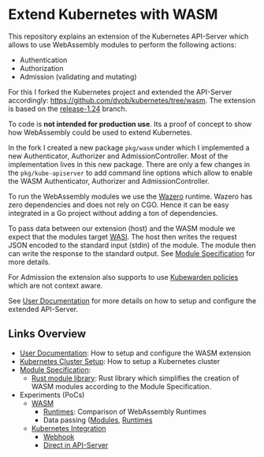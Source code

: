 # Extend Kubernetes with WASM

This repository explains an extension of the Kubernetes API-Server which allows to use WebAssembly modules to perform the following actions:
* Authentication
* Authorization
* Admission (validating and mutating)

For this I forked the Kubernetes project and extended the API-Server accordingly: https://github.com/dvob/kubernetes/tree/wasm.
The extension is based on the [release-1.24](https://github.com/kubernetes/kubernetes/tree/release-1.24) branch.

To code is **not intended for production use**. Its a proof of concept to show how WebAssembly could be used to extend Kubernetes.

In the fork I created a new package `pkg/wasm` under which I implemented a new Authenticator, Authorizer and AdmissionController.
Most of the implementation lives in this new package.
There are only a few changes in the `pkg/kube-apiserver` to add command line options which allow to enable the WASM Authenticator, Authorizer and AdmissionController.

To run the WebAssembly modules we use the [Wazero](https://github.com/tetratelabs/wazero) runtime.
Wazero has zero dependencies and does not rely on CGO. Hence it can be easy integrated in a Go project without adding a ton of dependencies.

To pass data between our extension (host) and the WASM module we expect that the modules target [WASI](https://wasi.dev/).
The host then writes the request JSON encoded to the standard input (stdin) of the module.
The module then can write the response to the standard output.
See [Module Specification](./spec/) for more details.

For Admission the extension also supports to use [Kubewarden policies](https://hub.kubewarden.io/) which are not context aware.

See [User Documentation](./docs/main/) for more details on how to setup and configure the extended API-Server.

## Links Overview
* [User Documentation](./docs/main): How to setup and configure the WASM extension
* [Kubernetes Cluster Setup](./docs/cluseter_setup/): How to setup a Kubernetes cluster
* [Module Specification](./spec/): 
  * [Rust module library](https://github.com/dvob/k8s-wasi-rs): Rust library which simplifies the creation of WASM modules according to the Module Specification.
* Experiments (PoCs)
  * [WASM](./wasm/)
    * [Runtimes](./wasm/runtime): Comparison of WebAssembly Runtimes
    * Data passing ([Modules](./wasm/modules/rs), [Runtimes](./wasm/runtimes/)
  * [Kubernetes Integration](./k8s/)
    * [Webhook](./k8s/webhook/)
    * [Direct in API-Server](./k8s/api-server/)
